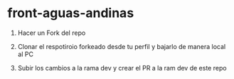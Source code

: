 # front-aguas-andinas

1. Hacer un Fork del repo

2. Clonar el respotiroio forkeado desde tu perfil y bajarlo de manera local al PC

3. Subir los cambios a la rama dev y crear el PR a la ram dev de este repo
